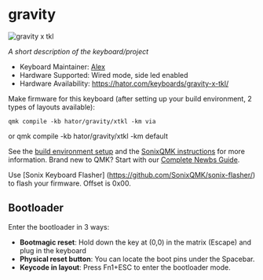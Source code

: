 # gravity 

![gravity x tkl](https://i.imgur.com/WKBMvUh.png)

*A short description of the keyboard/project*

* Keyboard Maintainer: [Alex](https://github.com/AlexHtr)
* Hardware Supported: Wired mode, side led enabled
* Hardware Availability: https://hator.com/keyboards/gravity-x-tkl/

Make firmware for this keyboard (after setting up your build environment, 2 types of layouts available):

    qmk compile -kb hator/gravity/xtkl -km via
or
    qmk compile -kb hator/gravity/xtkl -km default

See the [build environment setup](https://docs.qmk.fm/#/getting_started_build_tools) and the [SonixQMK instructions](https://sonixqmk.github.io//SonixDocs/install/) for more information. Brand new to QMK? Start with our [Complete Newbs Guide](https://docs.qmk.fm/#/newbs).

Use [Sonix Keyboard Flasher] (https://github.com/SonixQMK/sonix-flasher/) to flash your firmware. Offset is 0x00.

## Bootloader

Enter the bootloader in 3 ways:

* **Bootmagic reset**: Hold down the key at (0,0) in the matrix (Escape) and plug in the keyboard
* **Physical reset button**: You can locate the boot pins under the Spacebar.
* **Keycode in layout**: Press Fn1+ESC to enter the bootloader mode.
